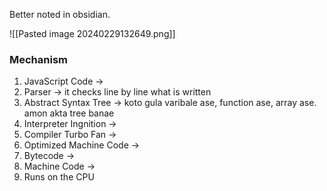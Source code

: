 Better noted in obsidian.

![[Pasted image 20240229132649.png]]

### Mechanism

1. JavaScript Code ->
2. Parser -> it checks line by line what is written
3. Abstract Syntax Tree -> koto gula varibale ase, function ase, array ase. amon akta tree banae
4. Interpreter Ingnition ->
5. Compiler Turbo Fan ->
6. Optimized Machine Code ->
7. Bytecode ->
8. Machine Code ->
9. Runs on the CPU
